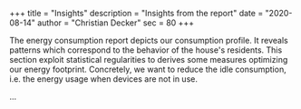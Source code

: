+++
title = "Insights"
description = "Insights from the report"
date = "2020-08-14"
author = "Christian Decker"
sec = 80
+++

The energy consumption report depicts our consumption profile. It reveals patterns which correspond to the behavior of the house's residents. This section exploit statistical regularities to derives some measures optimizing our energy footprint. Concretely, we want to reduce the idle consumption, i.e. the energy usage when devices are not in use. 

...